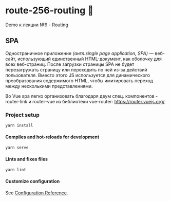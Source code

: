 # route-256-routing 👾

Demo к лекции №9 - Routing

## SPA
Одностраничное приложение *(англ.single page application, SPA)* — веб-сайт, использующий единственный HTML-документ, как оболочку для всех веб-страниц. После загрузки страницы SPA не будет перезагружать страницу или переходить по ней из-за действий пользователя. Вместо этого JS используется для динамического преобразования содержимого HTML, чтобы имитировать переход между несколькими представлениями.

Во Vue spa легко организовать благодаря двум спец. компонентов - router-link и router-vue из библиотеки vue-router: https://router.vuejs.org/

### Project setup
```
yarn install
```

#### Compiles and hot-reloads for development
```
yarn serve
```

#### Lints and fixes files
```
yarn lint
```

#### Customize configuration
See [Configuration Reference](https://cli.vuejs.org/config/).
